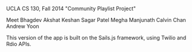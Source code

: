 UCLA CS 130, Fall 2014
"Community Playlist Project"

Meet Bhagdev
Akshat Keshan
Sagar Patel
Megha Manjunath
Calvin Chan
Andrew Yoon

This version of the app is built on the Sails.js framework, using Twilio and Rdio APIs.
